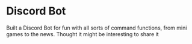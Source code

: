 # Discord Bot
 Built a Discord Bot for fun with all sorts of command functions, from mini games to the news. Thought it might be interesting to share it
